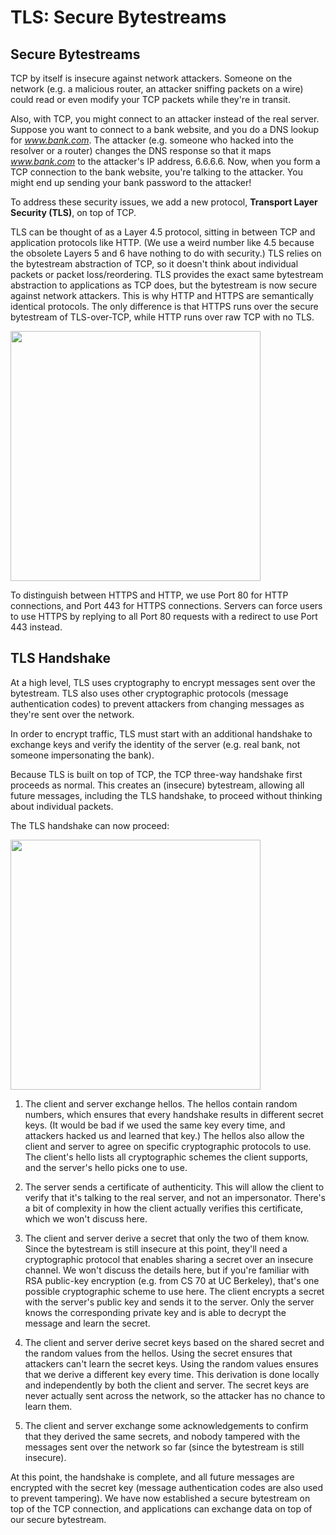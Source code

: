 # TLS: Secure Bytestreams

## Secure Bytestreams

TCP by itself is insecure against network attackers. Someone on the network (e.g. a malicious router, an attacker sniffing packets on a wire) could read or even modify your TCP packets while they're in transit.

Also, with TCP, you might connect to an attacker instead of the real server. Suppose you want to connect to a bank website, and you do a DNS lookup for *www.bank.com*. The attacker (e.g. someone who hacked into the resolver or a router) changes the DNS response so that it maps *www.bank.com* to the attacker's IP address, 6.6.6.6. Now, when you form a TCP connection to the bank website, you're talking to the attacker. You might end up sending your bank password to the attacker!

To address these security issues, we add a new protocol, **Transport Layer Security (TLS)**, on top of TCP.

TLS can be thought of as a Layer 4.5 protocol, sitting in between TCP and application protocols like HTTP. (We use a weird number like 4.5 because the obsolete Layers 5 and 6 have nothing to do with security.) TLS relies on the bytestream abstraction of TCP, so it doesn't think about individual packets or packet loss/reordering. TLS provides the exact same bytestream abstraction to applications as TCP does, but the bytestream is now secure against network attackers. This is why HTTP and HTTPS are semantically identical protocols. The only difference is that HTTPS runs over the secure bytestream of TLS-over-TCP, while HTTP runs over raw TCP with no TLS.

<img width="400px" src="../assets/end-to-end/5-072-layer45.png">

To distinguish between HTTPS and HTTP, we use Port 80 for HTTP connections, and Port 443 for HTTPS connections. Servers can force users to use HTTPS by replying to all Port 80 requests with a redirect to use Port 443 instead.


## TLS Handshake

At a high level, TLS uses cryptography to encrypt messages sent over the bytestream. TLS also uses other cryptographic protocols (message authentication codes) to prevent attackers from changing messages as they're sent over the network.

In order to encrypt traffic, TLS must start with an additional handshake to exchange keys and verify the identity of the server (e.g. real bank, not someone impersonating the bank).

Because TLS is built on top of TCP, the TCP three-way handshake first proceeds as normal. This creates an (insecure) bytestream, allowing all future messages, including the TLS handshake, to proceed without thinking about individual packets.

The TLS handshake can now proceed:

<img width="400px" src="../assets/end-to-end/5-073-tls-handshake.png">

1. The client and server exchange hellos. The hellos contain random numbers, which ensures that every handshake results in different secret keys. (It would be bad if we used the same key every time, and attackers hacked us and learned that key.) The hellos also allow the client and server to agree on specific cryptographic protocols to use. The client's hello lists all cryptographic schemes the client supports, and the server's hello picks one to use.

2. The server sends a certificate of authenticity. This will allow the client to verify that it's talking to the real server, and not an impersonator. There's a bit of complexity in how the client actually verifies this certificate, which we won't discuss here.

3. The client and server derive a secret that only the two of them know. Since the bytestream is still insecure at this point, they'll need a cryptographic protocol that enables sharing a secret over an insecure channel. We won't discuss the details here, but if you're familiar with RSA public-key encryption (e.g. from CS 70 at UC Berkeley), that's one possible cryptographic scheme to use here. The client encrypts a secret with the server's public key and sends it to the server. Only the server knows the corresponding private key and is able to decrypt the message and learn the secret.

4. The client and server derive secret keys based on the shared secret and the random values from the hellos. Using the secret ensures that attackers can't learn the secret keys. Using the random values ensures that we derive a different key every time. This derivation is done locally and independently by both the client and server. The secret keys are never actually sent across the network, so the attacker has no chance to learn them.

5. The client and server exchange some acknowledgements to confirm that they derived the same secrets, and nobody tampered with the messages sent over the network so far (since the bytestream is still insecure).

At this point, the handshake is complete, and all future messages are encrypted with the secret key (message authentication codes are also used to prevent tampering). We have now established a secure bytestream on top of the TCP connection, and applications can exchange data on top of our secure bytestream.
